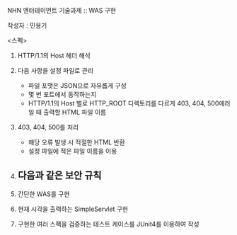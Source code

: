NHN 엔터테이먼트 기술과제 :: WAS 구현     

작성자 : 민용기

<스펙>
1. HTTP/1.1의 Host 헤더 해석
2. 다음 사항을 설정 파일로 관리
    - 파일 포맷은 JSON으로 자유롭게 구성
    - 몇 번 포트에서 동작하는지
    - HTTP/1.1의 Host 별로
        HTTP_ROOT 디렉토리를 다르게
        403, 404, 500에러일 때 출력할 HTML 파일 이름
3. 403, 404, 500를 처리
    - 해당 오류 발생 시 적절한 HTML 반환
    - 설정 파일에 적은 파일 이름을 이용
4. 다음과 같은 보안 규칙
    - 


6. 간단한 WAS를 구현
7. 현재 시각을 출력하는 SimpleServlet 구현
8. 구현한 여러 스펙을 검증하는 테스트 케이스를 JUnit4를 이용하여 작성